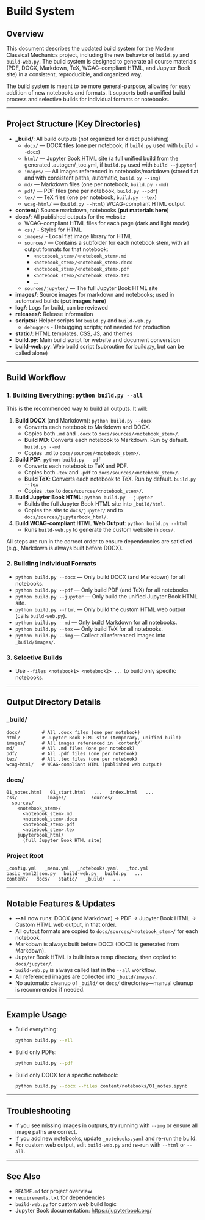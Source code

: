 # Build System

## Overview
This document describes the updated build system for the Modern Classical Mechanics project, including the new behavior of `build.py` and `build-web.py`. The build system is designed to generate all course materials (PDF, DOCX, Markdown, TeX, WCAG-compliant HTML, and Jupyter Book site) in a consistent, reproducible, and organized way.

The build system is meant to be more general-purpose, allowing for easy addition of new notebooks and formats. It supports both a unified build process and selective builds for individual formats or notebooks.


---

## Project Structure (Key Directories)

- **_build/**: All build outputs (not organized for direct publishing)
    - `docx/`   — DOCX files (one per notebook, if `build.py` used with `build --docx`)
    - `html/`   — Jupyter Book HTML site (a full unified build from the generated .autogen/_toc.yml, if `build.py` used with `build --jupyter`)
    - `images/` — All images referenced in notebooks/markdown (stored flat and with consistent paths, automatic,  `build.py --img`)
    - `md/`     — Markdown files (one per notebook, `build.py --md`)
    - `pdf/`    — PDF files (one per notebook, `build.py --pdf`)
    - `tex/`    — TeX files (one per notebook, `build.py --tex`)
    - `wcag-html/` — (`build.py --html`) WCAG-compliant HTML output
- **content/**: Source markdown, notebooks (**put materials here**)
- **docs/**: All published outputs for the website
    - WCAG-compliant HTML files for each page (dark and light mode).
    - `css/` - Styles for HTML
    - `images/` - Local flat image library for HTML
    - `sources/` — Contains a subfolder for each notebook stem, with all output formats for that notebook:
        - `<notebook_stem>/<notebook_stem>.md`
        - `<notebook_stem>/<notebook_stem>.docx`
        - `<notebook_stem>/<notebook_stem>.pdf`
        - `<notebook_stem>/<notebook_stem>.tex`
        - ...
    - `sources/jupyter/` — The full Jupyter Book HTML site
- **images/**: Source images for markdown and notebooks; used in automated builds (**put images here**)
- **log/**: Logs for build, can be reviewed
- **releases/:** Release information
- **scripts/:** Helper scripts for `build.py` and `build-web.py`
  - `debuggers` - Debugging scripts; not needed for production
- **static/**: HTML templates, CSS, JS, and themes
- **build.py**: Main build script for website and document converstion
- **build-web.py**: Web build script (subroutine for build.py, but can be called alone)

---

## Build Workflow

### 1. Building Everything: `python build.py --all`
This is the recommended way to build all outputs. It will:

1. **Build DOCX** (and Markdown): `python build.py --docx`
    - Converts each notebook to Markdown and DOCX.
    - Copies both `.md` and `.docx` to `docs/sources/<notebook_stem>/`.
    - **Build MD**: Converts each notebook to Markdown. Run by default. `build.py --md`
    - Copies `.md` to `docs/sources/<notebook_stem>/`.
2. **Build PDF**: `python build.py --pdf`
    - Converts each notebook to TeX and PDF.
    - Copies both `.tex` and `.pdf` to `docs/sources/<notebook_stem>/`.
    - **Build TeX**: Converts each notebook to TeX. Run by default. `build.py --tex`
    - Copies `.tex` to `docs/sources/<notebook_stem>/`.
3. **Build Jupyter Book HTML**: `python build.py --jupyter`
    - Builds the full Jupyter Book HTML site into `_build/html`.
    - Copies the site to `docs/jupyter/` and to `docs/sources/jupyterbook_html/`.
4. **Build WCAG-compliant HTML Web Output**: `python build.py --html`
    - Runs `build-web.py` to generate the custom website in `docs/`.

All steps are run in the correct order to ensure dependencies are satisfied (e.g., Markdown is always built before DOCX).

### 2. Building Individual Formats
- `python build.py --docx` — Only build DOCX (and Markdown) for all notebooks.
- `python build.py --pdf` — Only build PDF (and TeX) for all notebooks.
- `python build.py --jupyter` — Only build the unified Jupyter Book HTML site.
- `python build.py --html` — Only build the custom HTML web output (calls `build-web.py`).
- `python build.py --md` — Only build Markdown for all notebooks.
- `python build.py --tex` — Only build TeX for all notebooks.
- `python build.py --img` — Collect all referenced images into `_build/images/`.

### 3. Selective Builds
- Use `--files <notebook1> <notebook2> ...` to build only specific notebooks.

---

## Output Directory Details

### _build/
```
docx/        # All .docx files (one per notebook)
html/        # Jupyter Book HTML site (temporary, unified build)
images/      # All images referenced in `content/`
md/          # All .md files (one per notebook)
pdf/         # All .pdf files (one per notebook)
tex/         # All .tex files (one per notebook)
wcag-html/   # WCAG-compliant HTML (published web output)
```

### docs/
```
01_notes.html   01_start.html   ...   index.html   ...
css/           images/         sources/
  sources/
    <notebook_stem>/
      <notebook_stem>.md
      <notebook_stem>.docx
      <notebook_stem>.pdf
      <notebook_stem>.tex
    jupyterbook_html/
      (full Jupyter Book HTML site)
```

### Project Root
```
_config.yml   _menu.yml   _notebooks.yaml   _toc.yml
basic_yaml2json.py   build-web.py   build.py   ...
content/   docs/   static/   _build/   ...
```

---

## Notable Features & Updates

- **--all** now runs: DOCX (and Markdown) → PDF → Jupyter Book HTML → Custom HTML web output, in that order.
- All output formats are copied to `docs/sources/<notebook_stem>/` for each notebook.
- Markdown is always built before DOCX (DOCX is generated from Markdown).
- Jupyter Book HTML is built into a temp directory, then copied to `docs/jupyter/`.
- `build-web.py` is always called last in the `--all` workflow.
- All referenced images are collected into `_build/images/`.
- No automatic cleanup of `_build/` or `docs/` directories—manual cleanup is recommended if needed.

---

## Example Usage

- Build everything:
  ```sh
  python build.py --all
  ```
- Build only PDFs:
  ```sh
  python build.py --pdf
  ```
- Build only DOCX for a specific notebook:
  ```sh
  python build.py --docx --files content/notebooks/01_notes.ipynb
  ```

---

## Troubleshooting
- If you see missing images in outputs, try running with `--img` or ensure all image paths are correct.
- If you add new notebooks, update `_notebooks.yaml` and re-run the build.
- For custom web output, edit `build-web.py` and re-run with `--html` or `--all`.

---

## See Also
- `README.md` for project overview
- `requirements.txt` for dependencies
- `build-web.py` for custom web build logic
- Jupyter Book documentation: https://jupyterbook.org/
